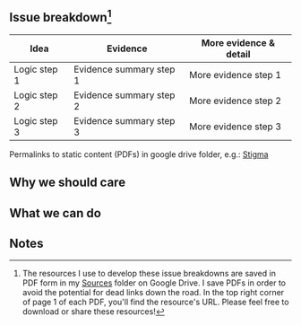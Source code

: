 Issue breakdown[^1]
-

| Idea  | Evidence | More evidence & detail |
| ---           | ---           | --- |
| Logic step 1  | Evidence summary step 1  | More evidence step 1 |
| Logic step 2  | Evidence summary step 2  | More evidence step 2 |
| Logic step 3  | Evidence summary step 3  | More evidence step 3 |

Permalinks to static content (PDFs) in google drive folder, e.g.:
[Stigma](https://drive.google.com/open?id=1dEK6VvSY-27L61MC_iEAonExqRo60q0e)

Why we should care
-

What we can do
-

Notes
- 

[^1]: The resources I use to develop these issue breakdowns are saved in PDF form in my [Sources](https://drive.google.com/open?id=1sILYzCXlqDw85Xy32z09_suQN8owSwi3) folder on Google Drive. I save PDFs in order to avoid the potential for dead links down the road. In the top right corner of page 1 of each PDF, you'll find the resource's URL. Please feel free to download or share these resources!
